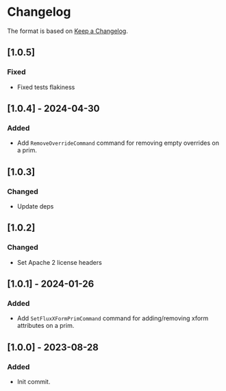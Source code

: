 # Changelog

The format is based on [Keep a Changelog](https://keepachangelog.com/en/1.0.0/).

## [1.0.5]
### Fixed
- Fixed tests flakiness

## [1.0.4] - 2024-04-30
### Added
- Add `RemoveOverrideCommand` command for removing empty overrides on a prim.

## [1.0.3]
### Changed
- Update deps

## [1.0.2]
### Changed
- Set Apache 2 license headers

## [1.0.1] - 2024-01-26
### Added
- Add `SetFluxXFormPrimCommand` command for adding/removing xform attributes on a prim.

## [1.0.0] - 2023-08-28
### Added
- Init commit.
